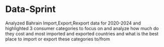 # Data-Sprint
Analyzed Bahrain Import,Export,Rexport data for 2020-2024 and highlighted 3 consumer categories to focus on and analyze how much do they cost and most imported and exported countries and what is the best place to import or export these categories to/from
